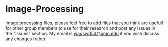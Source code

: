 # Image-Processing
Image processing files, please feel free to add files that you think are usefull for other group members to use for their research and post any issues in the "issues" section. My email is wadsw053@umn.edu if you wish discuss any changes futher.
